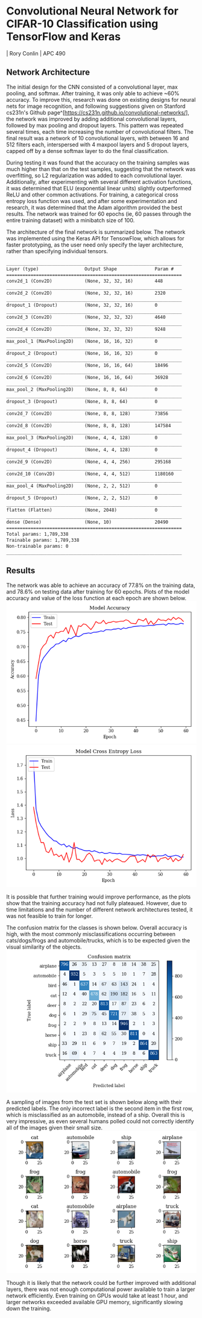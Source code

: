 # Convolutional Neural Network for CIFAR-10 Classification using TensorFlow and Keras
| Rory Conlin
| APC 490

## Network Architecture
The initial design for the CNN consisted of a convolutional layer, max pooling, and softmax. After training, it was only able to achieve ~60% accuracy. To improve this, research was done on existing designs for neural nets for image recognition, and following suggestions given on Stanford cs231n's Github page^[https://cs231n.github.io/convolutional-networks/], the network was improved by adding additional convolutional layers, followed by max pooling and dropout layers. This pattern was repeated several times, each time increasing the number of convolutional filters. The final result was a network of 10 convolutional layers, with between 16 and 512 filters each, interspersed with 4 maxpool layers and 5 dropout layers, capped off by a dense softmax layer to do the final classification.

During testing it was found that the accuracy on the training samples was much higher than that on the test samples, suggesting that the network was overfitting, so L2 regularization was added to each convolutional layer. Additionally, after experimenting with several different activation functions, it was determined that ELU (exponential linear units) slightly outperformed ReLU and other common activations. For training, a categorical cross entropy loss function was used, and after some experimentation and research, it was determined that the Adam algorithm provided the best results. The network was trained for 60 epochs (ie, 60 passes through the entire training dataset) with a minibatch size of 100.

The architecture of the final network is summarized below. The network was implemented using the Keras API for TensowFlow, which allows for faster prototyping, as the user need only specify the layer architecture, rather than specifying individual tensors.


~~~~~
_________________________________________________________________
Layer (type)                 Output Shape              Param #
=================================================================
conv2d_1 (Conv2D)            (None, 32, 32, 16)        448
_________________________________________________________________
conv2d_2 (Conv2D)            (None, 32, 32, 16)        2320
_________________________________________________________________
dropout_1 (Dropout)          (None, 32, 32, 16)        0
_________________________________________________________________
conv2d_3 (Conv2D)            (None, 32, 32, 32)        4640
_________________________________________________________________
conv2d_4 (Conv2D)            (None, 32, 32, 32)        9248
_________________________________________________________________
max_pool_1 (MaxPooling2D)    (None, 16, 16, 32)        0
_________________________________________________________________
dropout_2 (Dropout)          (None, 16, 16, 32)        0
_________________________________________________________________
conv2d_5 (Conv2D)            (None, 16, 16, 64)        18496
_________________________________________________________________
conv2d_6 (Conv2D)            (None, 16, 16, 64)        36928
_________________________________________________________________
max_pool_2 (MaxPooling2D)    (None, 8, 8, 64)          0
_________________________________________________________________
dropout_3 (Dropout)          (None, 8, 8, 64)          0
_________________________________________________________________
conv2d_7 (Conv2D)            (None, 8, 8, 128)         73856
_________________________________________________________________
conv2d_8 (Conv2D)            (None, 8, 8, 128)         147584
_________________________________________________________________
max_pool_3 (MaxPooling2D)    (None, 4, 4, 128)         0
_________________________________________________________________
dropout_4 (Dropout)          (None, 4, 4, 128)         0
_________________________________________________________________
conv2d_9 (Conv2D)            (None, 4, 4, 256)         295168
_________________________________________________________________
conv2d_10 (Conv2D)           (None, 4, 4, 512)         1180160
_________________________________________________________________
max_pool_4 (MaxPooling2D)    (None, 2, 2, 512)         0
_________________________________________________________________
dropout_5 (Dropout)          (None, 2, 2, 512)         0
_________________________________________________________________
flatten (Flatten)            (None, 2048)              0
_________________________________________________________________
dense (Dense)                (None, 10)                20490
=================================================================
Total params: 1,789,338
Trainable params: 1,789,338
Non-trainable params: 0
_________________________________________________________________
~~~~~

## Results
The network was able to achieve an accuracy of 77.8% on the training data, and 78.6% on testing data after training for 60 epochs. Plots of the model accuracy and value of the loss function at each epoch are shown below.
![accuracy](accuracy.png)
![loss](loss.png)

It is possible that further training would improve performance, as the plots show that the training accuracy had not fully plateaued. However, due to time limitations and the number of different network architectures tested, it was not feasible to train for longer.

The confusion matrix for the classes is shown below. Overall accuracy is high, with the most commonly misclassifications occurring between cats/dogs/frogs and automobile/trucks, which is to be expected given the visual similarity of the objects.
![confusion](confusion.png)

A sampling of images from the test set is shown below along with their predicted labels. The only incorrect label is the second item in the first row, which is misclassified as an automobile, instead of a ship. Overall this is very impressive, as even several humans polled could not correctly identify all of the images given their small size.
![samples](samples.png)

Though it is likely that the network could be further improved with additional layers, there was not enough computational power available to train a larger network efficiently. Even training on GPUs would take at least 1 hour, and larger networks exceeded available GPU memory, significantly slowing down the training.
